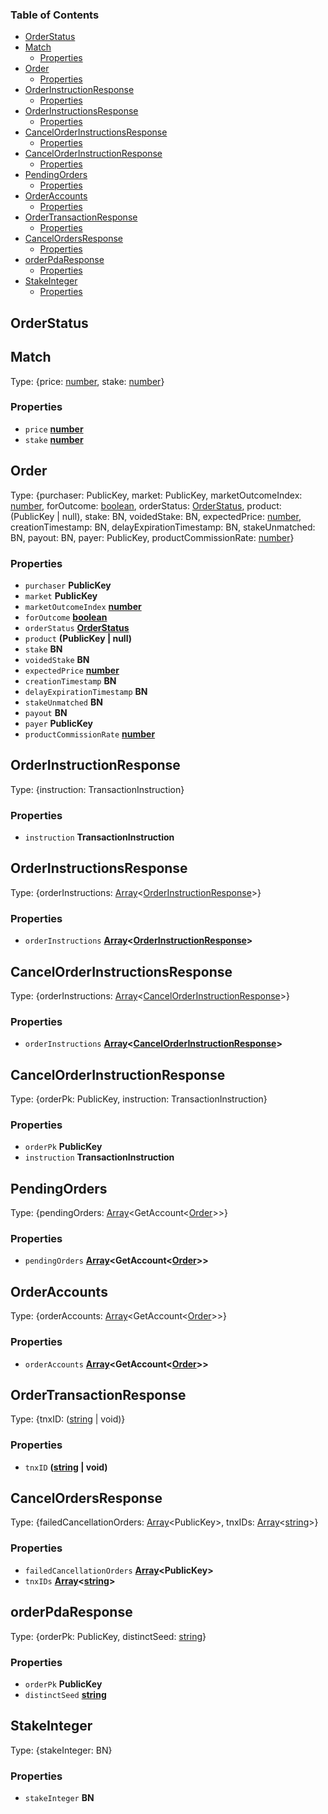 <!-- Generated by documentation.js. Update this documentation by updating the source code. -->

### Table of Contents

*   [OrderStatus][1]
*   [Match][2]
    *   [Properties][3]
*   [Order][4]
    *   [Properties][5]
*   [OrderInstructionResponse][6]
    *   [Properties][7]
*   [OrderInstructionsResponse][8]
    *   [Properties][9]
*   [CancelOrderInstructionsResponse][10]
    *   [Properties][11]
*   [CancelOrderInstructionResponse][12]
    *   [Properties][13]
*   [PendingOrders][14]
    *   [Properties][15]
*   [OrderAccounts][16]
    *   [Properties][17]
*   [OrderTransactionResponse][18]
    *   [Properties][19]
*   [CancelOrdersResponse][20]
    *   [Properties][21]
*   [orderPdaResponse][22]
    *   [Properties][23]
*   [StakeInteger][24]
    *   [Properties][25]

## OrderStatus

## Match

Type: {price: [number][26], stake: [number][26]}

### Properties

*   `price` **[number][26]**&#x20;
*   `stake` **[number][26]**&#x20;

## Order

Type: {purchaser: PublicKey, market: PublicKey, marketOutcomeIndex: [number][26], forOutcome: [boolean][27], orderStatus: [OrderStatus][1], product: (PublicKey | null), stake: BN, voidedStake: BN, expectedPrice: [number][26], creationTimestamp: BN, delayExpirationTimestamp: BN, stakeUnmatched: BN, payout: BN, payer: PublicKey, productCommissionRate: [number][26]}

### Properties

*   `purchaser` **PublicKey**&#x20;
*   `market` **PublicKey**&#x20;
*   `marketOutcomeIndex` **[number][26]**&#x20;
*   `forOutcome` **[boolean][27]**&#x20;
*   `orderStatus` **[OrderStatus][1]**&#x20;
*   `product` **(PublicKey | null)**&#x20;
*   `stake` **BN**&#x20;
*   `voidedStake` **BN**&#x20;
*   `expectedPrice` **[number][26]**&#x20;
*   `creationTimestamp` **BN**&#x20;
*   `delayExpirationTimestamp` **BN**&#x20;
*   `stakeUnmatched` **BN**&#x20;
*   `payout` **BN**&#x20;
*   `payer` **PublicKey**&#x20;
*   `productCommissionRate` **[number][26]**&#x20;

## OrderInstructionResponse

Type: {instruction: TransactionInstruction}

### Properties

*   `instruction` **TransactionInstruction**&#x20;

## OrderInstructionsResponse

Type: {orderInstructions: [Array][28]<[OrderInstructionResponse][6]>}

### Properties

*   `orderInstructions` **[Array][28]<[OrderInstructionResponse][6]>**&#x20;

## CancelOrderInstructionsResponse

Type: {orderInstructions: [Array][28]<[CancelOrderInstructionResponse][12]>}

### Properties

*   `orderInstructions` **[Array][28]<[CancelOrderInstructionResponse][12]>**&#x20;

## CancelOrderInstructionResponse

Type: {orderPk: PublicKey, instruction: TransactionInstruction}

### Properties

*   `orderPk` **PublicKey**&#x20;
*   `instruction` **TransactionInstruction**&#x20;

## PendingOrders

Type: {pendingOrders: [Array][28]\<GetAccount<[Order][4]>>}

### Properties

*   `pendingOrders` **[Array][28]\<GetAccount<[Order][4]>>**&#x20;

## OrderAccounts

Type: {orderAccounts: [Array][28]\<GetAccount<[Order][4]>>}

### Properties

*   `orderAccounts` **[Array][28]\<GetAccount<[Order][4]>>**&#x20;

## OrderTransactionResponse

Type: {tnxID: ([string][29] | void)}

### Properties

*   `tnxID` **([string][29] | void)**&#x20;

## CancelOrdersResponse

Type: {failedCancellationOrders: [Array][28]\<PublicKey>, tnxIDs: [Array][28]<[string][29]>}

### Properties

*   `failedCancellationOrders` **[Array][28]\<PublicKey>**&#x20;
*   `tnxIDs` **[Array][28]<[string][29]>**&#x20;

## orderPdaResponse

Type: {orderPk: PublicKey, distinctSeed: [string][29]}

### Properties

*   `orderPk` **PublicKey**&#x20;
*   `distinctSeed` **[string][29]**&#x20;

## StakeInteger

Type: {stakeInteger: BN}

### Properties

*   `stakeInteger` **BN**&#x20;

[1]: #orderstatus

[2]: #match

[3]: #properties

[4]: #order

[5]: #properties-1

[6]: #orderinstructionresponse

[7]: #properties-2

[8]: #orderinstructionsresponse

[9]: #properties-3

[10]: #cancelorderinstructionsresponse

[11]: #properties-4

[12]: #cancelorderinstructionresponse

[13]: #properties-5

[14]: #pendingorders

[15]: #properties-6

[16]: #orderaccounts

[17]: #properties-7

[18]: #ordertransactionresponse

[19]: #properties-8

[20]: #cancelordersresponse

[21]: #properties-9

[22]: #orderpdaresponse

[23]: #properties-10

[24]: #stakeinteger

[25]: #properties-11

[26]: https://developer.mozilla.org/docs/Web/JavaScript/Reference/Global_Objects/Number

[27]: https://developer.mozilla.org/docs/Web/JavaScript/Reference/Global_Objects/Boolean

[28]: https://developer.mozilla.org/docs/Web/JavaScript/Reference/Global_Objects/Array

[29]: https://developer.mozilla.org/docs/Web/JavaScript/Reference/Global_Objects/String

